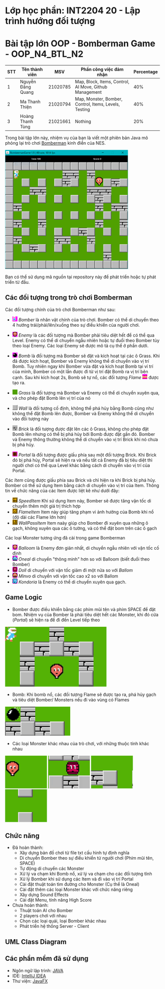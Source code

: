 # Lớp học phần: INT2204 20 - Lập trình hướng đối tượng

# Bài tập lớn OOP - Bomberman Game - OOP_N4_BTL_N2

| STT | Tên thành viên      | MSV        | Phần công việc đảm nhận                                | Percentage |
|-----|---------------------|------------|--------------------------------------------------------|------------|
| 1   | Nguyễn Đăng Quang   | 21020785   | Map, Block, Items, Control, AI Move, Github Management | 40%        |
| 2   | Ma Thanh Thiện      | 21020794   | Map, Monster, Bomber, Control, Items, Levels, Testing  | 40%        |
| 3   | Hoàng Thanh Tùng    | 21021661   | Nothing                                                | 20%        |

Trong bài tập lớn này, nhiệm vụ của bạn là viết một phiên bản Java mô phỏng lại trò
chơi [Bomberman](https://www.youtube.com/watch?v=mKIOVwqgSXM) kinh điển của NES.

<img src="res/demo.png" alt="drawing" width="400"/>

Bạn có thể sử dụng mã nguồn tại repository này để phát triển hoặc tự phát triển từ đầu.

## Các đối tượng trong trò chơi Bomberman

Các đối tượng chính của trò chơi Bomberman như sau:

- ![](res/sprites/player_down.png) *Bomber* là nhân vật chính của trò chơi. Bomber có thể di chuyển theo 4 hướng
  trái/phải/lên/xuống theo sự điều khiển của người chơi.

- ![](res/sprites/balloom_left1.png) *Enemy* là các đối tượng mà Bomber phải tiêu diệt hết để có thể qua Level. Enemy có
  thể di chuyển ngẫu nhiên hoặc tự đuổi theo Bomber tùy theo loại Enemy. Các loại Enemy sẽ được mô tả cụ thể ở phần
  dưới.

- ![](res/sprites/bomb.png) *Bomb* là đối tượng mà Bomber sẽ đặt và kích hoạt tại các ô Grass. Khi đã được kích hoạt,
  Bomber và Enemy không thể di chuyển vào vị trí Bomb. Tuy nhiên ngay khi Bomber vừa đặt và kích hoạt Bomb tại ví trí
  của mình, Bomber có một lần được đi từ vị trí đặt Bomb ra vị trí bên cạnh. Sau khi kích hoạt 2s, Bomb sẽ tự nổ, các
  đối tượng *Flame* ![](res/sprites/explosion_horizontal.png) được tạo ra.

- ![](res/sprites/grass.png) *Grass* là đối tượng mà Bomber và Enemy có thể di chuyển xuyên qua, và cho phép đặt Bomb
  lên vị trí của nó

- ![](res/sprites/wall.png) *Wall* là đối tượng cố định, không thể phá hủy bằng Bomb cũng như không thể đặt Bomb lên
  được, Bomber và Enemy không thể di chuyển vào đối tượng này

- ![](res/sprites/brick.png) *Brick* là đối tượng được đặt lên các ô Grass, không cho phép đặt Bomb lên nhưng có thể bị
  phá hủy bởi Bomb được đặt gần đó. Bomber và Enemy thông thường không thể di chuyển vào vị trí Brick khi nó chưa bị phá
  hủy.

- ![](res/sprites/portal.png) *Portal* là đối tượng được giấu phía sau một đối tượng Brick. Khi Brick đó bị phá hủy,
  Portal sẽ hiện ra và nếu tất cả Enemy đã bị tiêu diệt thì người chơi có thể qua Level khác bằng cách di chuyển vào vị
  trí của Portal.

Các *Item* cũng được giấu phía sau Brick và chỉ hiện ra khi Brick bị phá hủy. Bomber có thể sử dụng Item bằng cách di
chuyển vào vị trí của Item. Thông tin về chức năng của các Item được liệt kê như dưới đây:

- ![](res/sprites/powerup_speed.png) *SpeedItem* Khi sử dụng Item này, Bomber sẽ được tăng vận tốc di chuyển thêm một
  giá trị thích hợp
- ![](res/sprites/powerup_flames.png) *FlameItem* Item này giúp tăng phạm vi ảnh hưởng của Bomb khi nổ (độ dài các Flame
  lớn hơn)
- ![](res/sprites/powerup_wallpass.png) *WallPassItem* Item naày giúp cho Bomber đi xuyên qua những ô gạch, không xuyên
qua các ô tường, và có thể đặt bom trên các ô gạch

Các loại Monster tương ứng đã cài trong game Bomberman

- ![](res/sprites/balloom_left1.png) *Balloom* là Enemy đơn giản nhất, di chuyển ngẫu nhiên với vận tốc cố định
- ![](res/sprites/oneal_left1.png) *Oneal* di chuyển "thông minh" hơn so với Balloom (biết đuổi theo Bomber)
- ![](res/sprites/doll_left1.png) *Doll* di chuyển với vận tốc giảm đi một nửa so với *Ballom*
- ![](res/sprites/minvo_left1.png) *Minvo* di chuyển với vận tốc cao x2 so với Ballom
- ![](res/sprites/kondoria_left1.png) *Kondoria* là Enemy có thể di chuyển xuyên qua gạch.

## Game Logic
- Bomber được điều khiển bằng các phím mũi tên và phím SPACE để đặt bom. Nhiệm vụ của Bomber là phải tiêu diệt hết các
Monster, khi đó cửa (*Portal*) sẽ hiện ra để đi đến Level tiếp theo

![](res/screenshots/Character.gif)

- Bomb: Khi bomb nổ, các đối tượng Flame sẽ được tạo ra, phá hủy gạch và tiêu diệt Bomber/ Monsters nếu đi vào
vùng có Flames

![](res/screenshots/Bomb.gif)
- Các loại Monster khác nhau của trò chơi, với những thuộc tính khác nhau

![](res/screenshots/Ballom.gif)
![](res/screenshots/Doll.gif)
![](res/screenshots/Oneal.gif)
![](res/screenshots/Kondoria.gif)

## Chức năng
- Đã hoàn thành:
    + Xây dựng bản đồ chơi từ file txt cấu hình tự định nghĩa
    + Di chuyển Bomber theo sự điều khiển từ người chơi (Phím mũi tên, SPACE)
    + Tự động di chuyển các Monster
    + Xử lý va chạm khi Bomb nổ, xử lý va chạm cho các đối tượng tĩnh
    + Xử lý Bomber khi sử dụng các Item và đi vào vị trí Portal
    + Cài đặt thuật toán tìm đường cho Monster (Cụ thể là Oneal)
    + Cài đặt thêm các loại Monster khác với chức năng riêng
    + Xây dựng Sound Effects
    + Cài đặt Menu, tính năng High Score
- Chưa hoàn thành:
    + Thuật toán AI cho Bomber
    + 2 players chơi với nhau
    + Chọn các loại quái, loại Bomber khác nhau
    + Phát triển hệ thống Server - Client

## UML Class Diagram



## Các phần mềm đã sử dụng
- Ngôn ngữ lập trình: [JAVA](https://www.java.com/en/)
- IDE: [IntelliJ IDEA](https://www.jetbrains.com/idea/)
- Thư viện: [JavaFX](https://openjfx.io/)

